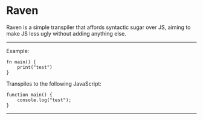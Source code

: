 # Raven

Raven is a simple transpiler that affords syntactic sugar over JS, aiming to make JS less ugly without adding anything else.

---

Example:

```
fn main() {
    print("test")
}
```

Transpiles to the following JavaScript:

```
function main() {
    console.log("test");
}

```

---
